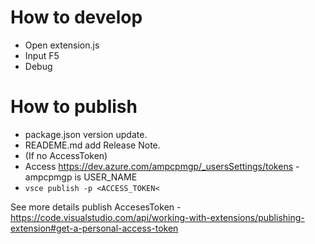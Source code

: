 # How to develop

* Open extension.js
* Input F5
* Debug

# How to publish

* package.json version update.
* READEME.md add Release Note.
* (If no AccessToken)
* Access https://dev.azure.com/ampcpmgp/_usersSettings/tokens - ampcpmgp is USER_NAME
* `vsce publish -p <ACCESS_TOKEN<`

See more details publish AccesesToken - https://code.visualstudio.com/api/working-with-extensions/publishing-extension#get-a-personal-access-token
